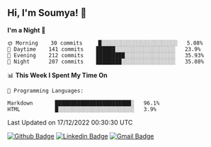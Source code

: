 ## Hi, I'm Soumya! 👋

<!--START_SECTION:waka-->
**I'm a Night 🦉** 

```text
🌞 Morning    30 commits     █░░░░░░░░░░░░░░░░░░░░░░░░   5.08% 
🌆 Daytime    141 commits    ██████░░░░░░░░░░░░░░░░░░░   23.9% 
🌃 Evening    212 commits    █████████░░░░░░░░░░░░░░░░   35.93% 
🌙 Night      207 commits    ████████░░░░░░░░░░░░░░░░░   35.08%

```


📊 **This Week I Spent My Time On** 

```text
💬 Programming Languages: 

Markdown       ████████████████████████░   96.1% 
HTML           █░░░░░░░░░░░░░░░░░░░░░░░░   3.9%
```


 Last Updated on 17/12/2022 00:30:30 UTC
<!--END_SECTION:waka-->

[![Github Badge](https://img.shields.io/badge/-rubyruins-grey?style=for-the-badge&logo=github&logoColor=white&link=https://github.com/rubyruins/)](https://www.github.com/rubyruins/) 
[![Linkedin Badge](https://img.shields.io/badge/-Soumya%20Parekh-0072b1?style=for-the-badge&logo=Linkedin&logoColor=white&link=https://www.linkedin.com/in/Soumya-Parekh/)](https://www.linkedin.com/in/Soumya-Parekh/) 
[![Gmail Badge](https://img.shields.io/badge/-soumyaparekh.me@gmail.com-c14438?style=for-the-badge&logo=Gmail&logoColor=white&link=mailto:soumyaparekh.me@gmail.com)](mailto:soumyaparekh.me@gmail.com) 
